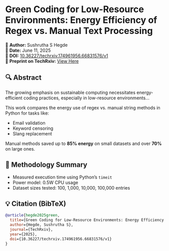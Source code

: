 # Green Coding for Low-Resource Environments: Energy Efficiency of Regex vs. Manual Text Processing

📄 **Author:** Sushrutha S Hegde  
📅 **Date:** June 11, 2025  
📘 **DOI:** [10.36227/techrxiv.174961956.66831576/v1](https://doi.org/10.36227/techrxiv.174961956.66831576/v1)  
📝 **Preprint on TechRxiv:** [View Here](https://www.techrxiv.org/articles/preprint/Green_Coding_for_Low-Resource_Environments_Energy_Efficiency_of_Regex_vs_Manual_Text_Processing/27496196)

## 🔍 Abstract
The growing emphasis on sustainable computing necessitates energy-efficient coding practices, especially in low-resource environments...

This work compares the energy use of regex vs. manual string methods in Python for tasks like:
- Email validation
- Keyword censoring
- Slang replacement

Manual methods saved up to **85% energy** on small datasets and over **70%** on large ones.

## 🔧 Methodology Summary
- Measured execution time using Python’s `timeit`
- Power model: 0.5W CPU usage
- Dataset sizes tested: 100, 1,000, 10,000, 100,000 entries



## 💡 Citation (BibTeX)
```bibtex
@article{hegde2025green,
  title={Green Coding for Low-Resource Environments: Energy Efficiency of Regex vs. Manual Text Processing},
  author={Hegde, Sushrutha S},
  journal={TechRxiv},
  year={2025},
  doi={10.36227/techrxiv.174961956.66831576/v1}
}
